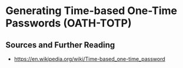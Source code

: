 # Generating Time-based One-Time Passwords (OATH-TOTP) 

## Sources and Further Reading
- https://en.wikipedia.org/wiki/Time-based_one-time_password